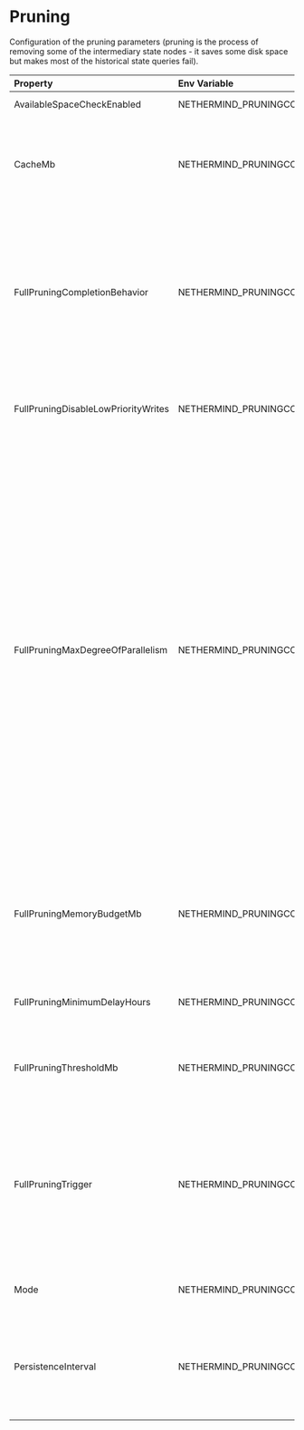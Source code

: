 # Pruning

Configuration of the pruning parameters (pruning is the process of removing some of the intermediary state nodes - it saves some disk space but makes most of the historical state queries fail).

| Property | Env Variable | Description | Default |
| :--- | :--- | :--- | :--- |
| AvailableSpaceCheckEnabled | NETHERMIND_PRUNINGCONFIG_AVAILABLESPACECHECKENABLED | Enables available disk space check. | true |
| CacheMb | NETHERMIND_PRUNINGCONFIG_CACHEMB | 'Memory' pruning: Pruning cache size in MB (amount if historical nodes data to store in cache - the bigger the cache the bigger the disk space savings). | 1024 |
| FullPruningCompletionBehavior | NETHERMIND_PRUNINGCONFIG_FULLPRUNINGCOMPLETIONBEHAVIOR | Determines what to do after Nethermind completes a full prune. 'None': does not take any special action. 'ShutdownOnSuccess': shuts Nethermind down if the full prune succeeded. 'AlwaysShutdown': shuts Nethermind down once the prune completes, whether it succeeded or failed. | None |
| FullPruningDisableLowPriorityWrites | NETHERMIND_PRUNINGCONFIG_FULLPRUNINGDISABLELOWPRIORITYWRITES | Full pruning uses low priority writes to prevent blocking block processing. If not needed, set this to true for faster full pruning. | false |
| FullPruningMaxDegreeOfParallelism | NETHERMIND_PRUNINGCONFIG_FULLPRUNINGMAXDEGREEOFPARALLELISM | 'Full' pruning: Defines how many parallel tasks and potentially used threads can be created by full pruning. 0 - number of logical processors, 1 - full pruning will run on single thread. Recommended value depends on the type of the node. If the node needs to be responsive (its RPC or Validator node) then recommended value is below the number of logical processors. If the node doesn't have much other responsibilities but needs to be reliably be able to follow the chain without any delays and produce live logs - the default value is recommended. If the node doesn't have to be responsive, has very fast I/O (like NVME) and the shortest pruning time is to be achieved, this can be set to 2-3x of the number of logical processors. | 0 |
| FullPruningMemoryBudgetMb | NETHERMIND_PRUNINGCONFIG_FULLPRUNINGMEMORYBUDGETMB | Set the memory budget used for the trie visit. Increasing this significantly reduces read iops requirement at expense of RAM. Default depend on network. Set to 0 to disable. | 0 |
| FullPruningMinimumDelayHours | NETHERMIND_PRUNINGCONFIG_FULLPRUNINGMINIMUMDELAYHOURS | In order to not exhaust disk writes, there is a minimum delay between allowed full pruning operations. | 240 |
| FullPruningThresholdMb | NETHERMIND_PRUNINGCONFIG_FULLPRUNINGTHRESHOLDMB | 'Full' pruning: Defines threshold in MB to trigger full pruning, depends on 'Mode' and 'FullPruningTrigger'. | 256000 |
| FullPruningTrigger | NETHERMIND_PRUNINGCONFIG_FULLPRUNINGTRIGGER | 'Full' pruning: Defines trigger for full pruning, manuel trigger is always supported via admin_prune RPC call. Either size of StateDB or free space left on Volume where StateDB is located can be configured as auto triggers. Possible values: 'Manual', 'StateDbSize', 'VolumeFreeSpace'. | Manual |
| Mode | NETHERMIND_PRUNINGCONFIG_MODE | Sets pruning mode. Possible values: 'None', 'Memory', 'Full', 'Hybrid'. | Hybrid |
| PersistenceInterval | NETHERMIND_PRUNINGCONFIG_PERSISTENCEINTERVAL | 'Memory' pruning: Defines how often blocks will be persisted even if not required by cache memory usage (the bigger the value the bigger the disk space savings) | 8192 |
